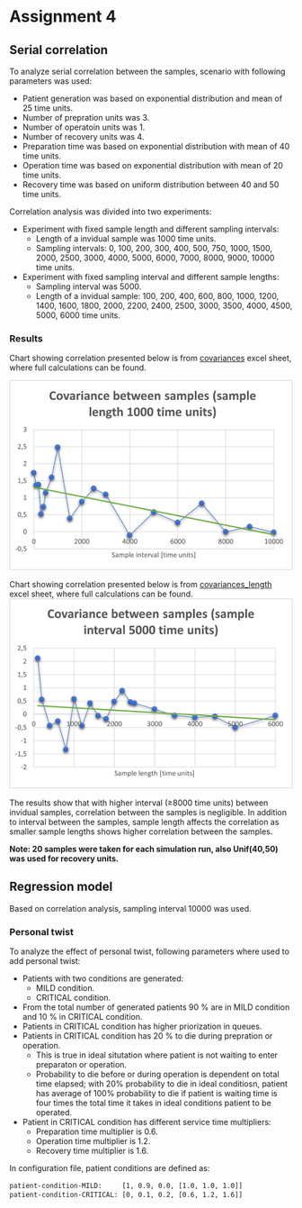 # Assignment 4

## Serial correlation

To analyze serial correlation between the samples, scenario with following parameters was used:  
- Patient generation was based on exponential distribution and mean of 25 time units.
- Number of prepration units was 3.
- Number of operatoin units was 1.
- Number of recovery units was 4.
- Preparation time was based on exponential distribution with mean of 40 time units.
- Operation time was based on exponential distribution with mean of 20 time units.
- Recovery time was based on uniform distribution between 40 and 50 time units.

Correlation analysis was divided into two experiments:
- Experiment with fixed sample length and different sampling intervals:
  - Length of a invidual sample was 1000 time units.
  - Sampling intervals: 0, 100, 200, 300, 400, 500, 750, 1000, 1500, 2000, 2500, 3000, 4000, 5000, 6000, 7000, 8000, 9000, 10000 time units.
- Experiment with fixed sampling interval and different sample lengths:
  - Sampling interval was 5000.
  - Length of a invidual sample: 100, 200, 400, 600, 800, 1000, 1200, 1400, 1600, 1800, 2000, 2200, 2400, 2500, 3000, 3500, 4000, 4500, 5000, 6000 time units. 

### Results
Chart showing correlation presented below is from [covariances](covariances.xlsx) excel sheet, where full calculations can be found. 

![Correlation](./correlation_sample_interval.png)

Chart showing correlation presented below is from [covariances_length](covariances-length.xlsx) excel sheet, where full calculations can be found. 
![Correlation](./correlation_sample_length.png)

The results show that with higher interval (≥8000 time units) between invidual samples, correlation between the samples is negligible. In addition to interval between the samples, sample length affects the correlation as smaller sample lengths shows higher correlation between the samples.

**Note: 20 samples were taken for each simulation run, also Unif(40,50) was used for recovery units.**

## Regression model

Based on correlation analysis, sampling interval 10000 was used.

### Personal twist

To analyze the effect of personal twist, following parameters where used to add personal twist:
- Patients with two conditions are generated:
  - MILD condition.
  - CRITICAL condition.
- From the total number of generated patients 90 % are in MILD condition and 10 % in CRITICAL condition.
- Patients in CRITICAL condition has higher priorization in queues.
- Patients in CRITICAL condition has 20 % to die during prepration or operation.
  - This is true in ideal situtation where patient is not waiting to enter preparaton or operation.
  - Probability to die before or during operation is dependent on total time elapsed; with 20% probability to die in ideal conditiosn, patient has average of 100% probability to die if patient is waiting time is four times the total time it takes in ideal conditions patient to be operated.
- Patient in CRITICAL condition has different service time multipliers:
  - Preparation time multiplier is 0.6.
  - Operation time multiplier is 1.2.
  - Recovery time multiplier is 1.6.
  
In configuration file, patient conditions are defined as:
```
patient-condition-MILD:     [1, 0.9, 0.0, [1.0, 1.0, 1.0]]
patient-condition-CRITICAL: [0, 0.1, 0.2, [0.6, 1.2, 1.6]]
```
